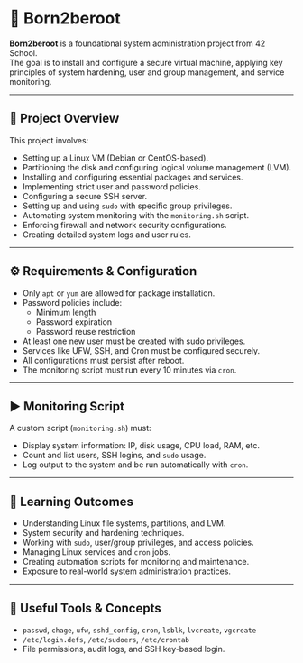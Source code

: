 # 🔐 Born2beroot

**Born2beroot** is a foundational system administration project from 42 School.  
The goal is to install and configure a secure virtual machine, applying key principles of system hardening, user and group management, and service monitoring.

---

## 🧩 Project Overview

This project involves:

- Setting up a Linux VM (Debian or CentOS-based).
- Partitioning the disk and configuring logical volume management (LVM).
- Installing and configuring essential packages and services.
- Implementing strict user and password policies.
- Configuring a secure SSH server.
- Setting up and using `sudo` with specific group privileges.
- Automating system monitoring with the `monitoring.sh` script.
- Enforcing firewall and network security configurations.
- Creating detailed system logs and user rules.

---

## ⚙️ Requirements & Configuration

- Only `apt` or `yum` are allowed for package installation.
- Password policies include:
  - Minimum length
  - Password expiration
  - Password reuse restriction
- At least one new user must be created with sudo privileges.
- Services like UFW, SSH, and Cron must be configured securely.
- All configurations must persist after reboot.
- The monitoring script must run every 10 minutes via `cron`.

---

## ▶️ Monitoring Script

A custom script (`monitoring.sh`) must:

- Display system information: IP, disk usage, CPU load, RAM, etc.
- Count and list users, SSH logins, and `sudo` usage.
- Log output to the system and be run automatically with `cron`.

---

## 📌 Learning Outcomes

- Understanding Linux file systems, partitions, and LVM.
- System security and hardening techniques.
- Working with `sudo`, user/group privileges, and access policies.
- Managing Linux services and `cron` jobs.
- Creating automation scripts for monitoring and maintenance.
- Exposure to real-world system administration practices.

---

## 🧠 Useful Tools & Concepts

- `passwd`, `chage`, `ufw`, `sshd_config`, `cron`, `lsblk`, `lvcreate`, `vgcreate`
- `/etc/login.defs`, `/etc/sudoers`, `/etc/crontab`
- File permissions, audit logs, and SSH key-based login.

